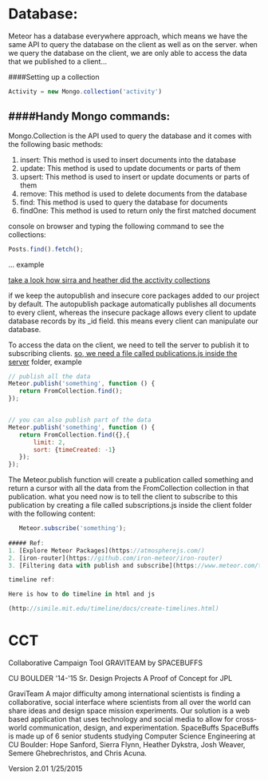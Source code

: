 # Database:
Meteor has a database everywhere approach, which means we have the same  API to query the database on the client as well as on the server. when we  query the database on the client, we are only able to access the data that we  published to a client...

####Setting up a collection
```javascript
Activity = new Mongo.collection('activity')
```
####Handy Mongo commands:
---------------------
Mongo.Collection is the API used to query the database and it comes with the following basic methods: 

1. insert: This method is used to insert documents into the database
2. update: This method is used to update documents or parts of them 
3. upsert: This method is used to insert or update documents or parts of them
4. remove: This method is used to delete documents from the database
5. find: This method is used to query the database for documents 
6. findOne: This method is used to return only the first matched document 

console on browser and typing the following command to see the collections:
    
```javascript
Posts.find().fetch();
```
...
example

[take a look how sirra and heather did the acctivity collections](/collections/collections.js)

if we keep the autopublish and insecure core packages added to our project by default. The autopublish package automatically publishes all documents to every client, whereas the insecure package allows every client to update database records by its _id field. this means every client can manipulate our database.    

To access the data on the client, we need to tell the server to publish it to subscribing clients. [so, we need a file called publications.js inside the server](/server/publications.js) folder, example 
```javascript
// publish all the data 
Meteor.publish('something', function () {  
   return FromCollection.find(); 
}); 


// you can also publish part of the data 
Meteor.publish('something', function () {  
   return FromCollection.find({},{
       limit: 2,    
       sort: {timeCreated: -1}
   }); 
}); 

```
The Meteor.publish function will create a publication called something and return a cursor with all the data from the FromCollection collection in that publication. what you need now is to tell the client to subscribe to this publication
by creating a file called subscriptions.js inside the client folder with the following content:
```javascript
   Meteor.subscribe('something');
   
##### Ref: 
1. [Explore Meteor Packages](https://atmospherejs.com/)
2. [iron-router](https://github.com/iron-meteor/iron-router)
3. [Filtering data with publish and subscribe](https://www.meteor.com/try/11)

timeline ref:

Here is how to do timeline in html and js 

(http://simile.mit.edu/timeline/docs/create-timelines.html)

```
# CCT

Collaborative Campaign Tool
GRAVITEAM by SPACEBUFFS

CU BOULDER '14-'15 Sr. Design Projects
A Proof of Concept for JPL

GraviTeam
A major difficulty among international scientists is finding a collaborative, social interface where scientists from all over the world can share ideas and design space mission experiments. Our solution is a web based application that uses technology and social media to allow for cross-world communication, design, and experimentation.
SpaceBuffs
SpaceBuffs is made up of 6 senior students studying Computer Science Engineering at CU Boulder: Hope Sanford, Sierra Flynn, Heather Dykstra, Josh Weaver, Semere Ghebrechristos, and Chris Acuna.

Version 2.01
1/25/2015
